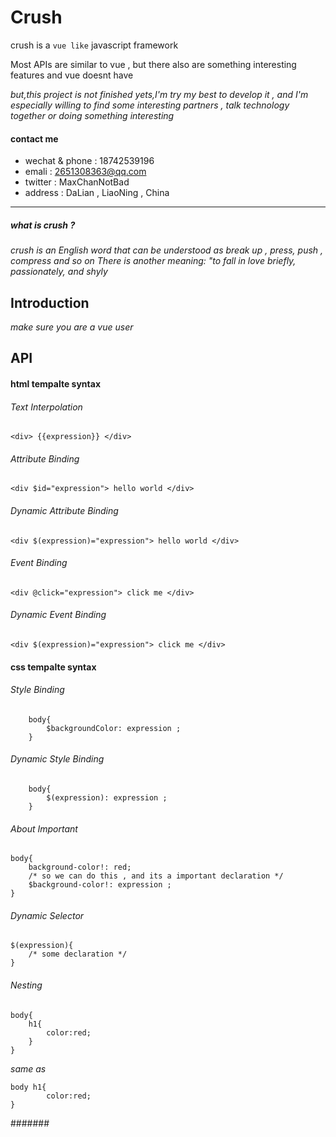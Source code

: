 # Crush

crush is a `vue like` javascript framework 

Most APIs are similar to vue , but there also are something interesting features and vue doesnt have

  *but,this project is not finished yets,I'm try my best to develop it , and I'm especially willing to find some interesting partners , talk technology together or doing something interesting*

  #### contact me
  - wechat & phone : 18742539196
  - emali : 2651308363@qq.com
  - twitter : MaxChanNotBad
  - address : DaLian , LiaoNing , China

---

##### what is crush ? 

*crush is an English word that can be understood as break up , press, push , compress and so on*
*There is another meaning: "to fall in love briefly, passionately, and shyly*

## Introduction
 *make sure you are a vue user*
## API

#### html tempalte syntax

###### Text Interpolation
    <div> {{expression}} </div>

###### Attribute Binding
    <div $id="expression"> hello world </div>
###### Dynamic Attribute Binding
    <div $(expression)="expression"> hello world </div>

###### Event Binding
    <div @click="expression"> click me </div>
###### Dynamic Event Binding
    <div $(expression)="expression"> click me </div>

#### css tempalte syntax
###### Style Binding
        body{
            $backgroundColor: expression ;
        }

###### Dynamic Style Binding
        body{
            $(expression): expression ;
        }
###### About Important
    body{
        background-color!: red;
        /* so we can do this , and its a important declaration */
        $background-color!: expression ;
    }
###### Dynamic Selector
    $(expression){
        /* some declaration */
    }
###### Nesting
    body{
        h1{
            color:red;
        }
    }

*same as*

    body h1{
            color:red;
    }

#######